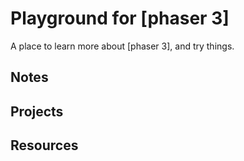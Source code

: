 # Playground for [phaser 3]

A place to learn more about [phaser 3], and try things.

## Notes
<!--
- [ ] [course-title; author](link)
- [x] [course-title; author](link) *last updated: ##/##/##*
-->
## Projects
<!--
- [ ] project-title (file-path)
- [ ] [course-title; author](notes-link) project-title (file-path)
- [ ] [course-title; author](notes-link) [projects](link)
- [x] project-title (file-path) *last updated: ##/##/##*
-->
## Resources
<!--
- [ ] [title](link)
- [x] [title](link) *last review: ##/##/##*
-->

<!--
# Playground for Phaser 3

A place to learn more about Phaser 3, and try things.

## Notes

- [ ] [Making Your First Phaser 3 Game in TypeScript; Ourcade](making-your-first-phaser-3-game-in-typeScript--ourcade.md)

## Resources

- [ ] [Making Your First Phaser 3 Game in TypeScript; Ourcade](https://www.youtube.com/playlist?list=PLNwtXgWIx3ri6Bbouc4uUGk2bdDzNA1eP)
- [ ] [Ourcade; phaser 3, Parcel Template](https://github.com/ourcade/phaser3-parcel-template) **Archived**
- [ ] [Ourcade; phaser 3, Vite Template](https://github.com/ourcade/phaser3-vite-template)
-->
